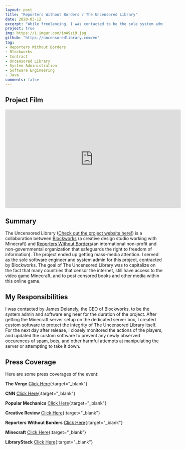 ```yaml
---
layout: post
title: "Reporters Without Borders / The Uncensored Library"
date: 2020-03-12
excerpt: "While freelancing, I was contacted to be the sole system administrator and software developer for the Reporters Without Borders' 'The Uncensored Library' project (https://uncensoredlibrary.com/en). This project has paved the way for UN-censorship and is a project that I am truly honored to have been such an integral part of!"
project: true
img: https://i.imgur.com/imA9zi9.jpg
github: "https://uncensoredlibrary.com/en"
tag: 
- Reporters Without Borders
- Blockworks
- Contract
- Uncensored Library
- System Administration
- Software Engineering
- Java
comments: false
---
```


## Project Film
<iframe width="560" height="315" src="https://www.youtube.com/embed/EBI7-pL52GY" frameborder="0" allow="accelerometer; autoplay; clipboard-write; encrypted-media; gyroscope; picture-in-picture" allowfullscreen></iframe>

## Summary
The Uncensored Library ([Check out the project website here!](https://uncensoredlibrary.com/en)) is a collaboration between [Blockworks](https://www.blockworks.uk/) (a creative design studio working with Minecraft) and [Reporters Without Borders](https://rsf.org/en)(an international non-profit and non-governmental organization that safeguards the right to freedom of information). The project ended up getting mass-media attention. I served as the sole software engineer and system admin for this project, contracted by Blockworks. The goal of The Uncensored Library was to capitalize on the fact that many countries that censor the internet, still have access to the video game Minecraft, and to post censored books and other media within this online game.

## My Responsibilities
I was contacted by James Delanely, the CEO of Blockworks, to be the system admin and software engineer for the duration of the project. After getting the Minecraft server setup on the dedicated server box, I created custom software to protect the integrity of The Uncensored Library itself. For the next day after release, I closely monitored the actions of the players, and updated the custom software to prevent any newly observed occurences of spam, bots, and other harmful attempts at manipulating the server or attempting to take it down.

## Press Coverage
Here are some press coverages of the event:

**The Verge** [Click Here](https://www.theverge.com/2020/3/18/21184041/minecraft-library-censored-journalism-reporters-without-borders){:target="_blank"}

**CNN** [Click Here](https://www.cnn.com/2020/03/13/tech/minecraft-uncensored-library-scli-intl/index.html){:target="_blank"}

**Popular Mechanics** [Click Here](https://www.popularmechanics.com/technology/design/a31700848/uncensored-library-minecraft/){:target="_blank"}

**Creative Review** [Click Here](https://www.creativereview.co.uk/minecraft-library-global-censorship/){:target="_blank"}

**Reporters Without Borders** [Click Here](https://rsf.org/en/news/rsf-opens-uncensored-library-digital-home-press-freedom-within-global-computer-game){:target="_blank"}

**Minecraft** [Click Here](https://www.minecraft.net/en-us/article/the-uncensored-library){:target="_blank"}

**LibraryStack** [Click Here](https://www.librarystack.org/uncensored-library-the/){:target="_blank"}

